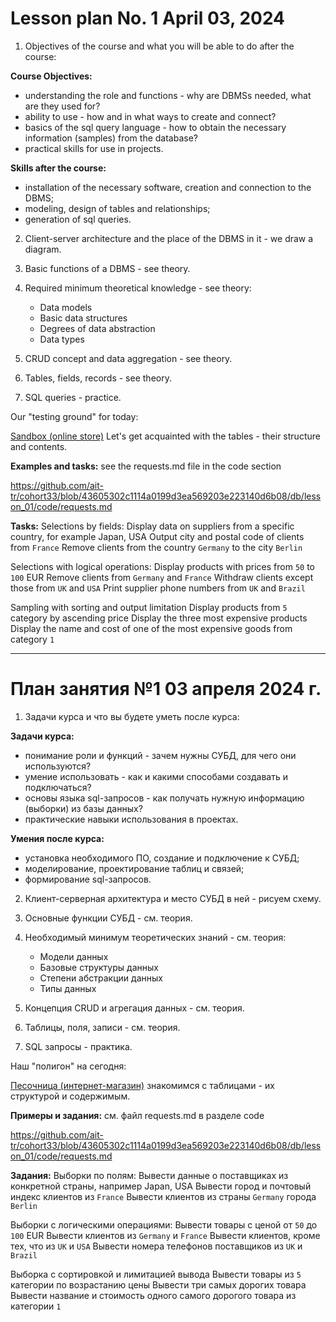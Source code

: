 # Lesson plan No. 1 April 03, 2024

1. Objectives of the course and what you will be able to do after the course:

**Course Objectives:**
- understanding the role and functions - why are DBMSs needed, what are they used for?
- ability to use - how and in what ways to create and connect?
- basics of the sql query language - how to obtain the necessary information (samples) from the database?
- practical skills for use in projects.

**Skills after the course:**
- installation of the necessary software, creation and connection to the DBMS;
- modeling, design of tables and relationships;
- generation of sql queries.

2. Client-server architecture and the place of the DBMS in it - we draw a diagram.

3. Basic functions of a DBMS - see theory.

4. Required minimum theoretical knowledge - see theory:
   - Data models
   - Basic data structures
   - Degrees of data abstraction
   - Data types

5. CRUD concept and data aggregation - see theory.

6. Tables, fields, records - see theory.

7. SQL queries - practice.

Our "testing ground" for today:

[Sandbox (online store)](https://www.w3schools.com/sql/trysql.asp?filename=trysql_select_all)
Let's get acquainted with the tables - their structure and contents.

**Examples and tasks:**
see the requests.md file in the code section

https://github.com/ait-tr/cohort33/blob/43605302c1114a0199d3ea569203e223140d6b08/db/lesson_01/code/requests.md

**Tasks:**
Selections by fields:
Display data on suppliers from a specific country, for example Japan, USA
Output city and postal code of clients from `France`
Remove clients from the country `Germany` to the city `Berlin`

Selections with logical operations:
Display products with prices from `50` to `100` EUR
Remove clients from `Germany` and `France`
Withdraw clients except those from `UK` and `USA`
Print supplier phone numbers from `UK` and `Brazil`


Sampling with sorting and output limitation
Display products from `5` category by ascending price
Display the three most expensive products
Display the name and cost of one of the most expensive goods from category `1`

--------------------------------------------------------------

# План занятия №1 03 апреля 2024 г.

1. Задачи курса и что вы будете уметь после курса:

**Задачи курса:**
- понимание роли и функций - зачем нужны СУБД, для чего они используются?
- умение использовать - как и какими способами создавать и подключаться?
- основы языка sql-запросов - как получать нужную информацию (выборки) из базы данных?
- практические навыки использования в проектах.

**Умения после курса:**
- установка необходимого ПО, создание и подключение к СУБД;
- моделирование, проектирование таблиц и связей;
- формирование sql-запросов.

2. Клиент-серверная архитектура и место СУБД в ней - рисуем схему.

3. Основные функции СУБД - см. теория.

4. Необходимый минимум теоретических знаний - см. теория:
   - Модели данных
   - Базовые структуры данных
   - Степени абстракции данных
   - Типы данных

5. Концепция CRUD и агрегация данных - см. теория.

6. Таблицы, поля, записи - см. теория.

7. SQL запросы - практика.

Наш "полигон" на сегодня: 

[Песочница (интернет-магазин)](https://www.w3schools.com/sql/trysql.asp?filename=trysql_select_all)
знакомимся с таблицами - их структурой и содержимым.

**Примеры и задания:**
см. файл requests.md  в разделе code

https://github.com/ait-tr/cohort33/blob/43605302c1114a0199d3ea569203e223140d6b08/db/lesson_01/code/requests.md

**Задания:**
Выборки по полям:
Вывести данные о поставщиках из конкретной страны, например Japan, USA
Вывести город и почтовый индекс клиентов из `France`
Вывести клиентов из страны `Germany` города `Berlin`

Выборки с логическими операциями:
Вывести товары с ценой от `50` до `100` EUR
Вывести клиентов из `Germany` и `France`
Вывести клиентов, кроме тех, что из `UK` и `USA`
Вывести номера телефонов поставщиков из `UK` и `Brazil`


Выборка с сортировкой и лимитацией вывода
Вывести товары из `5` категории по возрастанию цены
Вывести три самых дорогих товара
Вывести название и стоимость одного самого дорогого товара из категории `1`

